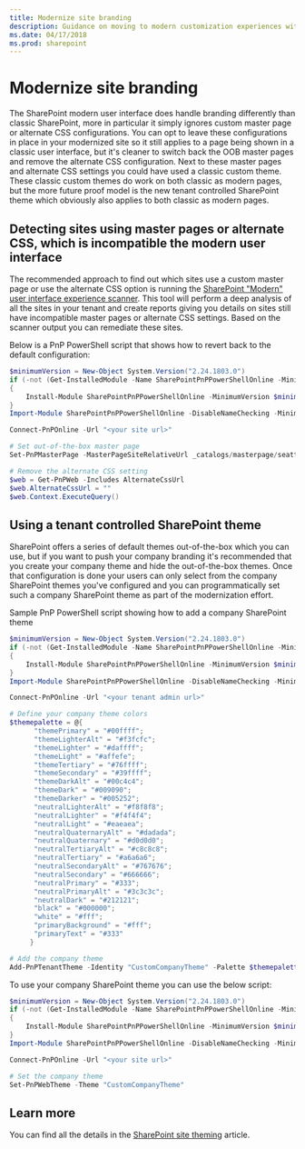 ```yaml
---
title: Modernize site branding
description: Guidance on moving to modern customization experiences within SharePoint
ms.date: 04/17/2018
ms.prod: sharepoint
---
```


# Modernize site branding

The SharePoint modern user interface does handle branding differently than classic SharePoint, more in particular it simply ignores custom master page or alternate CSS configurations. You can opt to leave these configurations in place in your modernized site so it still applies to a page being shown in a classic user interface, but it's cleaner to switch back the OOB master pages and remove the alternate CSS configuration. Next to these master pages and alternate CSS settings you could have used a classic custom theme. These classic custom themes do work on both classic as modern pages, but the more future proof model is the new tenant controlled SharePoint theme which obviously also applies to both classic as modern pages.

## Detecting sites using master pages or alternate CSS, which is incompatible the modern user interface

The recommended approach to find out which sites use a custom master page or use the alternate CSS option is running the [SharePoint "Modern" user interface experience scanner](https://github.com/SharePoint/PnP-Tools/tree/master/Solutions/SharePoint.UIExperience.Scanner). This tool will perform a deep analysis of all the sites in your tenant and create reports giving you details on sites still have incompatible master pages or alternate CSS settings. Based on the scanner output you can remediate these sites.

Below is a PnP PowerShell script that shows how to revert back to the default configuration:

```PowerShell
$minimumVersion = New-Object System.Version("2.24.1803.0")
if (-not (Get-InstalledModule -Name SharePointPnPPowerShellOnline -MinimumVersion $minimumVersion -ErrorAction Ignore))
{
    Install-Module SharePointPnPPowerShellOnline -MinimumVersion $minimumVersion -Scope CurrentUser
}
Import-Module SharePointPnPPowerShellOnline -DisableNameChecking -MinimumVersion $minimumVersion

Connect-PnPOnline -Url "<your site url>"

# Set out-of-the-box master page
Set-PnPMasterPage -MasterPageSiteRelativeUrl _catalogs/masterpage/seattle.master -CustomMasterPageSiteRelativeUrl _catalogs/masterpage/seattle.master

# Remove the alternate CSS setting
$web = Get-PnPWeb -Includes AlternateCssUrl
$web.AlternateCssUrl = ""
$web.Context.ExecuteQuery()
```

## Using a tenant controlled SharePoint theme

SharePoint offers a series of default themes out-of-the-box which you can use, but if you want to push your company branding it's recommended that you create your company theme and hide the out-of-the-box themes. Once that configuration is done your users can only select from the company SharePoint themes you've configured and you can programmatically set such a company SharePoint theme as part of the modernization effort.

Sample PnP PowerShell script showing how to add a company SharePoint theme

```PowerShell
$minimumVersion = New-Object System.Version("2.24.1803.0")
if (-not (Get-InstalledModule -Name SharePointPnPPowerShellOnline -MinimumVersion $minimumVersion -ErrorAction Ignore))
{
    Install-Module SharePointPnPPowerShellOnline -MinimumVersion $minimumVersion -Scope CurrentUser
}
Import-Module SharePointPnPPowerShellOnline -DisableNameChecking -MinimumVersion $minimumVersion

Connect-PnPOnline -Url "<your tenant admin url>"

# Define your company theme colors
$themepalette = @{
      "themePrimary" = "#00ffff";
      "themeLighterAlt" = "#f3fcfc";
      "themeLighter" = "#daffff";
      "themeLight" = "#affefe";
      "themeTertiary" = "#76ffff";
      "themeSecondary" = "#39ffff";
      "themeDarkAlt" = "#00c4c4";
      "themeDark" = "#009090";
      "themeDarker" = "#005252";
      "neutralLighterAlt" = "#f8f8f8";
      "neutralLighter" = "#f4f4f4";
      "neutralLight" = "#eaeaea";
      "neutralQuaternaryAlt" = "#dadada";
      "neutralQuaternary" = "#d0d0d0";
      "neutralTertiaryAlt" = "#c8c8c8";
      "neutralTertiary" = "#a6a6a6";
      "neutralSecondaryAlt" = "#767676";
      "neutralSecondary" = "#666666";
      "neutralPrimary" = "#333";
      "neutralPrimaryAlt" = "#3c3c3c";
      "neutralDark" = "#212121";
      "black" = "#000000";
      "white" = "#fff";
      "primaryBackground" = "#fff";
      "primaryText" = "#333"
     }

# Add the company theme
Add-PnPTenantTheme -Identity "CustomCompanyTheme" -Palette $themepalette -IsInverted:$false
```

To use your company SharePoint theme you can use the below script:

```PowerShell
$minimumVersion = New-Object System.Version("2.24.1803.0")
if (-not (Get-InstalledModule -Name SharePointPnPPowerShellOnline -MinimumVersion $minimumVersion -ErrorAction Ignore))
{
    Install-Module SharePointPnPPowerShellOnline -MinimumVersion $minimumVersion -Scope CurrentUser
}
Import-Module SharePointPnPPowerShellOnline -DisableNameChecking -MinimumVersion $minimumVersion

Connect-PnPOnline -Url "<your site url>"

# Set the company theme
Set-PnPWebTheme -Theme "CustomCompanyTheme"
```

## Learn more

You can find all the details in the [SharePoint site theming](https://docs.microsoft.com/en-us/sharepoint/dev/declarative-customization/site-theming/sharepoint-site-theming-overview) article.
